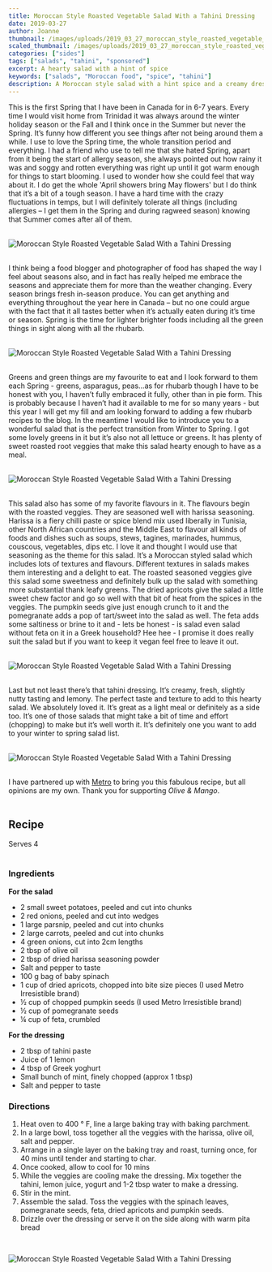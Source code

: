```yaml
---
title: Moroccan Style Roasted Vegetable Salad With a Tahini Dressing
date: 2019-03-27
author: Joanne
thumbnail: /images/uploads/2019_03_27_moroccan_style_roasted_vegetable_salad_with_a_tahini_dressing_1.jpg
scaled_thumbnail: /images/uploads/2019_03_27_moroccan_style_roasted_vegetable_salad_with_a_tahini_dressing_0.jpg
categories: ["sides"]
tags: ["salads", "tahini", "sponsored"]
excerpt: A hearty salad with a hint of spice
keywords: ["salads", "Moroccan food", "spice", "tahini"]
description: A Moroccan style salad with a hint spice and a creamy dressing
---
```


This is the first Spring that I have been in Canada for in 6-7 years.  Every time I would visit home from Trinidad it was always around the winter holiday season or the Fall and I think once in the Summer but never the Spring. It’s funny how different you see things after not being around them a while. I use to love the Spring time, the whole transition period and everything. I had a friend who use to tell me that she hated Spring, apart from it being the start of allergy season, she always pointed out how rainy it was and soggy and rotten everything was right up until it got warm enough for things to start blooming. I used to wonder how she could feel that way about it. I do get the whole 'April showers bring May flowers' but I do think that it’s a bit of a tough season. I have a hard time with the crazy fluctuations in temps, but I will definitely tolerate all things (including allergies – I get them in the Spring and during ragweed season) knowing that Summer comes after all of them.
</br>
</br>

![Moroccan Style Roasted Vegetable Salad With a Tahini Dressing](/images/uploads/2019_03_27_moroccan_style_roasted_vegetable_salad_with_a_tahini_dressing_2.jpg)
</br>
</br>

I think being a food blogger and photographer of food has shaped the way I feel about seasons also, and in fact has really helped me embrace the seasons and appreciate them for more than the weather changing.  Every season brings fresh in-season produce. You can get anything and everything throughout the year here in Canada – but no one could argue with the fact that it all tastes better when it’s actually eaten during it’s time or season. Spring is the time for lighter brighter foods including all the green things in sight along with all the rhubarb.
</br>
</br>

![Moroccan Style Roasted Vegetable Salad With a Tahini Dressing](/images/uploads/2019_03_27_moroccan_style_roasted_vegetable_salad_with_a_tahini_dressing_3.jpg)
</br>
</br>

Greens and green things are my favourite to eat and I look forward to them each Spring - greens, asparagus, peas...as for rhubarb though I have to be honest with you, I haven’t fully embraced it fully, other than in pie form. This is probably because I haven’t had it available to me for so many years - but this year I will get my fill and am looking forward to adding a few rhubarb recipes to the blog. In the meantime I would like to introduce you to a wonderful salad that is the perfect transition from Winter to Spring. I got some lovely greens in it but it’s also not all lettuce or greens. It has plenty of sweet roasted root veggies that make this salad hearty enough to have as a meal.
</br>
</br>

![Moroccan Style Roasted Vegetable Salad With a Tahini Dressing](/images/uploads/2019_03_27_moroccan_style_roasted_vegetable_salad_with_a_tahini_dressing_4.jpg)
</br>
</br>

This salad also has some of my favorite flavours in it. The flavours begin with the roasted veggies. They are seasoned well with harissa seasoning. Harissa is a fiery chilli paste or spice blend mix used liberally in Tunisia, other North African countries and the Middle East to flavour all kinds of foods and dishes such as soups, stews, tagines, marinades, hummus, couscous, vegetables, dips etc. I love it and thought I would use that seasoning as the theme for this salad. It’s a Moroccan styled salad which includes lots of textures and flavours. Different textures in salads makes them interesting and a delight to eat. The roasted seasoned veggies give this salad some sweetness and definitely bulk up the salad with something more substantial thank leafy greens. The dried apricots give the salad a little sweet chew factor and go so well with that bit of heat from the spices in the veggies. The pumpkin seeds give just enough crunch to it and the pomegranate adds a pop of tart/sweet into the salad as well. The feta adds some saltiness or brine to it and - lets be honest - is salad even salad without feta on it in a Greek household? Hee hee - I promise it does really suit the salad but if you want to keep it vegan feel free to leave it out.
</br>
</br>

![Moroccan Style Roasted Vegetable Salad With a Tahini Dressing](/images/uploads/2019_03_27_moroccan_style_roasted_vegetable_salad_with_a_tahini_dressing_5.jpg)
</br>
</br>

Last but not least there’s that tahini dressing. It’s creamy, fresh, slightly nutty tasting and lemony. The perfect taste and texture to add to this hearty salad. We absolutely loved it. It’s great as a light meal or definitely as a side too. It’s one of those salads that might take a bit of time and effort (chopping) to make but it’s well worth it. It’s definitely one you want to add to your winter to spring salad list.
</br>
</br>

![Moroccan Style Roasted Vegetable Salad With a Tahini Dressing](/images/uploads/2019_03_27_moroccan_style_roasted_vegetable_salad_with_a_tahini_dressing_6.jpg)
</br>
</br>

I have partnered up with <span class="highlight"><a rel="nofollow" href="https://www.metro.ca/en">Metro</a></span> to bring you this fabulous recipe, but all opinions are my own. Thank you for supporting _Olive & Mango_.
</br>
</br>

## Recipe
Serves 4 
</br>
</br>

### Ingredients 
__For the salad__

* <span itemprop="ingredients">2 small sweet potatoes, peeled and cut into chunks </span>
* <span itemprop="ingredients">2 red onions, peeled and cut into wedges</span>
* <span itemprop="ingredients">1 large parsnip, peeled and cut into chunks </span>
* <span itemprop="ingredients">2 large carrots, peeled and cut into chunks </span>
* <span itemprop="ingredients">4 green onions, cut into 2cm lengths </span>
* <span itemprop="ingredients">2 tbsp of olive oil </span>
* <span itemprop="ingredients">2 tbsp of dried harissa seasoning powder </span>
* <span itemprop="ingredients">Salt and pepper to taste </span>
* <span itemprop="ingredients">100 g bag of baby spinach </span>
* <span itemprop="ingredients">1 cup of dried apricots, chopped into bite size pieces (I used Metro Irresistible brand)</span>
* <span itemprop="ingredients">&frac12; cup of chopped pumpkin seeds (I used Metro Irresistible brand)</span>
* <span itemprop="ingredients">&frac12; cup of pomegranate seeds </span>
* <span itemprop="ingredients">&frac14; cup of feta, crumbled </span>

__For the dressing__

* 2 tbsp of tahini paste 
* Juice of 1 lemon
* 4 tbsp of Greek yoghurt 
* Small bunch of mint, finely chopped (approx 1 tbsp) 
* Salt and pepper to taste 

### Directions

1. Heat oven to 400 &deg; F, line a large baking tray with baking parchment. 
2. In a large bowl, toss together all the veggies with the harissa, olive oil, salt and pepper. 
3. Arrange in a single layer on the baking tray and roast, turning once, for 40 mins until tender and starting to char.
4. Once cooked, allow to cool for 10 mins
5. While the veggies are cooling make the dressing. Mix together the tahini, lemon juice, yogurt and 1-2 tbsp water to make a dressing. 
6. Stir in the mint.
7. Assemble the salad. Toss the veggies with the spinach leaves, pomegranate seeds, feta, dried apricots and pumpkin seeds.
8. Drizzle over the dressing or serve it on the side along with warm pita bread

</br>

![Moroccan Style Roasted Vegetable Salad With a Tahini Dressing](/images/uploads/2019_03_27_moroccan_style_roasted_vegetable_salad_with_a_tahini_dressing_7.jpg)

